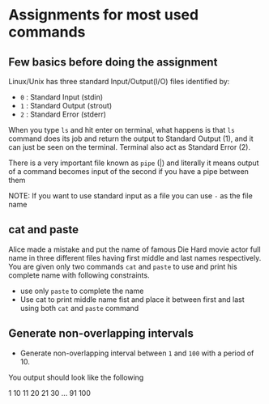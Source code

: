# Assignments for most used commands

## Few basics before doing the assignment

Linux/Unix has three standard Input/Output(I/O) files identified by: 

- `0` : Standard Input (stdin)
- `1` : Standard Output (strout)
- `2` : Standard Error (stderr)

When you type `ls` and hit enter on terminal, what happens is that `ls` command
does its job and return the output to Standard Output (1), and it can just be
seen on the terminal. Terminal also act as Standard Error (2). 

There is a very important file known as `pipe` (|) and literally it means
output of a command becomes input of the second if you have a pipe between them

NOTE: If you want to use standard input as a file you can use `-` as the file name 


## cat and paste

Alice made a mistake and put the name of famous Die Hard movie actor full name
in three different files having first middle and last names respectively. You
are given only two commands `cat` and `paste` to use and print his complete
name with following constraints. 

- use only `paste` to complete the name
- Use cat to print middle name fist and place it between first and last using
  both `cat` and `paste` command

## Generate non-overlapping intervals

- Generate non-overlapping interval between `1` and `100` with a period of 10.

You output should look like the following

1 10
11 20
21 30 
...
91 100

